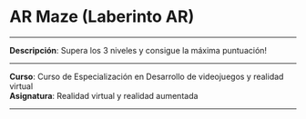 # AR Maze (Laberinto AR)

- - -

**Descripción**: Supera los 3 niveles y consigue la máxima puntuación!

- - -


**Curso**: Curso de Especialización en Desarrollo de videojuegos y realidad virtual  
**Asignatura**: Realidad virtual y realidad aumentada

- - -

